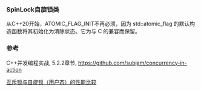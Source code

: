 ### SpinLock自旋锁类

从C++20开始，ATOMIC_FLAG_INIT不再必须，因为 std::atomic_flag 的默认构造函数将其初始化为清除状态。它为与 C 的兼容而保留。

### 参考
C++并发编程实战, 5.2.2章节, <https://github.com/subjam/concurrency-in-action>

[互斥锁与自旋锁（用户态）的性能比较](https://zhuanlan.zhihu.com/p/264848910)
